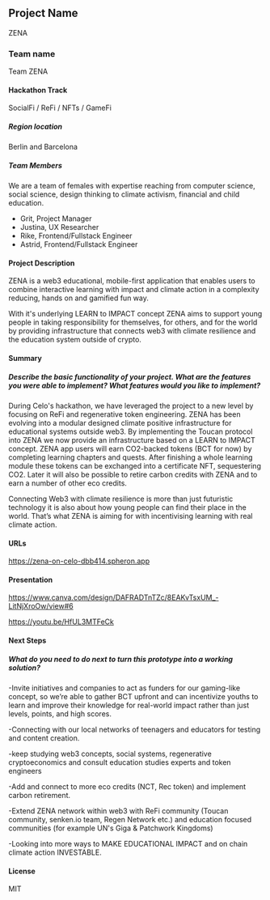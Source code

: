 ## Project Name
ZENA
### Team name
Team ZENA
#### Hackathon Track
SocialFi / ReFi / NFTs / GameFi

##### Region location
Berlin and Barcelona
##### Team Members
We are a team of females with expertise reaching from computer science, social science, design thinking to climate activism, financial and child education.

- Grit, Project Manager
- Justina, UX Researcher
- Rike, Frontend/Fullstack Engineer
- Astrid, Frontend/Fullstack Engineer

#### Project Description

ZENA is a web3 educational, mobile-first application that enables users to combine interactive learning with impact and climate action in a complexity reducing, hands on and gamified fun way.

With it's underlying LEARN to IMPACT concept ZENA aims to support young people in taking responsibility for themselves, for others, and for the world by providing infrastructure that connects web3 with climate resilience and the education system outside of crypto.

#### Summary
##### Describe the basic functionality of your project. What are the features you were able to implement? What features would you like to implement?

During Celo's hackathon, we have leveraged the project to a new level by focusing on ReFi and regenerative token engineering. ZENA has been evolving into a modular designed climate positive infrastructure for educational systems outside web3. By implementing the Toucan protocol into ZENA we now provide an infrastructure based on a LEARN to IMPACT concept. ZENA app users will earn CO2-backed tokens (BCT for now) by completing learning chapters and quests. After finishing a whole learning module these tokens can be exchanged into a certificate NFT, sequestering CO2. Later it will also be possible to retire carbon credits with ZENA and to earn a number of other eco credits.

Connecting Web3 with climate resilience is more than just futuristic technology it is also about how young people can find their place in the world. That’s what ZENA is aiming for with incentivising learning with real climate action.

#### URLs
https://zena-on-celo-dbb414.spheron.app

#### Presentation
https://www.canva.com/design/DAFRADTnTZc/8EAKvTsxUM_-LitNjXroOw/view#6

https://youtu.be/HfUL3MTFeCk

#### Next Steps
#####  What do you need to do next to turn this prototype into a working solution?

-Invite initiatives and companies to act as funders for our gaming-like concept, so we’re able to gather BCT upfront and can incentivize youths to learn 
 and improve their knowledge for real-world impact rather than just levels, points, and high scores.

-Connecting with our local networks of teenagers and educators for testing and content creation.

-keep studying web3 concepts, social systems, regenerative cryptoeconomics and consult education studies experts and token engineers

-Add and connect to more eco credits (NCT, Rec token) and implement carbon retirement.

-Extend ZENA network within web3 with ReFi community (Toucan community, senken.io team, Regen Network etc.) and education focused communities (for example   UN's Giga & Patchwork Kingdoms)

-Looking into more ways to MAKE EDUCATIONAL IMPACT and on chain climate action INVESTABLE.

#### License
MIT

